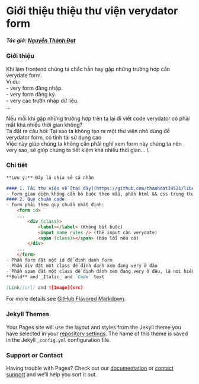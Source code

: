 # Giới thiệu thiệu thư viện verydator form

##### Tác giả: [Nguyễn Thành Đạt](https://github.com/thanhdat19521)
### Giới thiệu
<!-- You can use the [editor on GitHub](https://github.com/thanhdat19521/thanhdat19521.github.io/edit/main/index.md) to maintain and preview the content for your website in Markdown files.\ -->
Khi làm frontend chúng ta chắc hẳn hay gặp những trường hơp cần verydate form.\
Ví du: \
    - very form đăng nhập.\
    - very form đăng ký.\
    - very các trườn nhập dữ liệu.\
    ...

Nếu mỗi khi gặp những trường hợp trên ta lại đi viết code verydator có phải mất khá nhiều thời gian không?\
Ta đặt ra câu hỏi: Tại sao ta không tạo ra một thư viện nhỏ dùng để verydator form, có tính tái sử dụng cao\
Việc này giúp chúng ta không cần phải nghĩ xem form này chúng ta nên very sao, sẽ giúp chúng ta tiết kiệm khá nhiều thời gian... \

### Chi tiết

```markdown
**Lưu ý:** Đây là chia sẻ cá nhân

#### 1. Tải thư viện về [tại đây](https://github.com/thanhdat19521/liberty_velidator)
- form giao diện không cần bó buộc theo mẫu, phần html && css trong thư viện chỉ để demo
#### 2. Quy chuẩn code
- form phải theo quy chuẩn nhất định: 
    <form id>
    ...
        <div (class)>
            <label></label> (Không bắt buộc)
            <input name rules /> (thẻ input cân verydate)
            <span (class)></span> (báo lỗi nếu có)
        </div>
    ...
    </form>
- Phần form đặt một id để định danh form
- Phần div đặt một class để định danh xem đang very ở đâu
- Phần span đăt một class để định dánh xem đang very ở đâu, là nơi hiển thị lỗi nếu có
**Bold** and _Italic_ and `Code` text

[Link](url) and ![Image](src)
```

For more details see [GitHub Flavored Markdown](https://guides.github.com/features/mastering-markdown/).

### Jekyll Themes

Your Pages site will use the layout and styles from the Jekyll theme you have selected in your [repository settings](https://github.com/thanhdat19521/thanhdat19521.github.io/settings). The name of this theme is saved in the Jekyll `_config.yml` configuration file.

### Support or Contact

Having trouble with Pages? Check out our [documentation](https://docs.github.com/categories/github-pages-basics/) or [contact support](https://support.github.com/contact) and we’ll help you sort it out.
